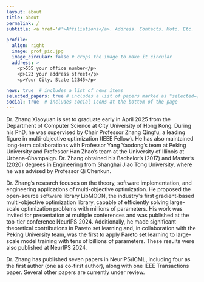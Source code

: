 ```yaml
---
layout: about
title: about
permalink: /
subtitle: <a href='#'>Affiliations</a>. Address. Contacts. Moto. Etc.

profile:
  align: right
  image: prof_pic.jpg
  image_circular: false # crops the image to make it circular
  address: >
    <p>555 your office number</p>
    <p>123 your address street</p>
    <p>Your City, State 12345</p>

news: true  # includes a list of news items
selected_papers: true # includes a list of papers marked as "selected={true}"
social: true  # includes social icons at the bottom of the page
---
```



Dr. Zhang Xiaoyuan is set to graduate early in April 2025 from the Department of Computer Science at City University of Hong Kong. During his PhD, he was supervised by Chair Professor Zhang Qingfu, a leading figure in multi-objective optimization (IEEE Fellow). He has also maintained long-term collaborations with Professor Yang Yaodong’s team at Peking University and Professor Han Zhao’s team at the University of Illinois at Urbana-Champaign. Dr. Zhang obtained his Bachelor’s (2017) and Master’s (2020) degrees in Engineering from Shanghai Jiao Tong University, where he was advised by Professor Qi Chenkun.

Dr. Zhang’s research focuses on the theory, software implementation, and engineering applications of multi-objective optimization. He proposed the open-source software library LibMOON, the industry's first gradient-based multi-objective optimization library, capable of efficiently solving large-scale optimization problems with millions of parameters. His work was invited for presentation at multiple conferences and was published at the top-tier conference NeurIPS 2024. Additionally, he made significant theoretical contributions in Pareto set learning and, in collaboration with the Peking University team, was the first to apply Pareto set learning to large-scale model training with tens of billions of parameters. These results were also published at NeurIPS 2024.

Dr. Zhang has published seven papers in NeurIPS/ICML, including four as the first author (one as co-first author), along with one IEEE Transactions paper. Several other papers are currently under review.